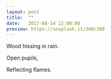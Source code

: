 ```yaml
---
layout: post
title:  ""
date:   2017-08-14 12:00:00
preview: https://unsplash.it/300/300
---
```


Wood hissing in rain. 

Open pupils, 

Reflecting flames.


